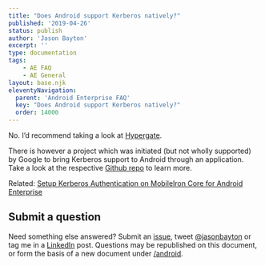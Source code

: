 ```yaml
---
title: "Does Android support Kerberos natively?"
published: '2019-04-26'
status: publish
author: 'Jason Bayton'
excerpt: ''
type: documentation
tags: 
    - AE FAQ
    - AE General
layout: base.njk
eleventyNavigation:
  parent: 'Android Enterprise FAQ'
  key: "Does Android support Kerberos natively?"
  order: 14000
--- 
```

No. I’d recommend taking a look at [Hypergate](https://hypergate.com).

There is however a project which was initiated (but not wholly supported) by Google to bring Kerberos support to Android through an application. Take a look at the respective [Github repo](https://github.com/google/android-kerberos-authenticator) to learn more.

Related: [Setup Kerberos Authentication on MobileIron Core for Android Enterprise](/docs/enterprise-mobility/mobileiron/setup-kerberos-authentication-on-mobileiron-core-for-android-enterprise/)

## Submit a question

Need something else answered? Submit an [issue](https://github.com/jasonbayton/11ty/issues/new?assignees=jasonbayton&labels=documentation&template=content-request.md&title=%5BContent+request%5D), tweet [@jasonbayton](https://twitter.com/jasonbayton) or tag me in a [LinkedIn](https://linkedin.com/in/jasonbayton) post. Questions may be republished on this document, or form the basis of a new document under [/android](/android).